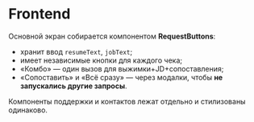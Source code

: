 # Frontend

Основной экран собирается компонентом **RequestButtons**:
- хранит ввод `resumeText`, `jobText`;
- имеет независимые кнопки для каждого чека;
- «Комбо» — один вызов для выжимки+JD+сопоставления;
- «Сопоставить» и «Всё сразу» — через модалки, чтобы **не запускались другие запросы**.

Компоненты поддержки и контактов лежат отдельно и стилизованы одинаково.
